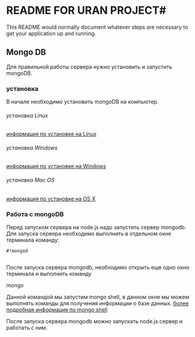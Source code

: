 # README FOR URAN PROJECT#

This README would normally document whatever steps are necessary to get your application up and running.

## Mongo DB ##
Для правильной работы сервера нужно установить и запустить mongoDB.

### установка ###
В начале необходимо установить mongoDB на компьютер.

###### установка Linux ######
[информация по установке на Linux](https://docs.mongodb.org/manual/administration/install-on-linux/)
###### установка Windows ######
[информация по установке на Windows](https://docs.mongodb.org/manual/tutorial/install-mongodb-on-windows/)
###### установка Mac OS ######
[информация по установке на OS X](https://docs.mongodb.org/manual/tutorial/install-mongodb-on-os-x/)

### Работа с mongoDB ###
Перед запуском сервера на node.js надо запустить сервер mongodb.
Для запуска сервера необходимо выполнить в отдельном окне терминала команду:

```
#!mongod


```

После запуска сервера mongodb, необходимо открыть еще одно окно терминала и выполнить команду
	<p>mongo</p>
Данной командой мы запустим mongo shell, в данном окне мы можем выполнять команды для получения информации о базе данных.
[более подробная информация по mongo shell](https://docs.mongodb.org/manual/reference/mongo-shell/)

После запуска сервера mongodb можно запускать node.js сервер и работать с ним.